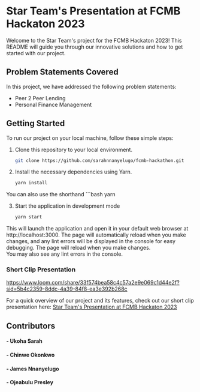# Star Team's Presentation at FCMB Hackaton 2023

Welcome to the Star Team's project for the FCMB Hackaton 2023! This README will guide you through our innovative solutions and how to get started with our project.

## Problem Statements Covered

In this project, we have addressed the following problem statements:

- Peer 2 Peer Lending
- Personal Finance Management

## Getting Started

To run our project on your local machine, follow these simple steps:
1. Clone this repository to your local environment.

   ```bash
   git clone https://github.com/sarahnnanyelugo/fcmb-hackathon.git
2. Install the necessary dependencies using Yarn.
   
    ```bash
    yarn install

You can also use the shorthand
    ```bash
    yarn

3. Start the application in development mode
    ```bash
    yarn start

This will launch the application and open it in your default web browser at http://localhost:3000. The page will automatically reload when you make changes, and any lint errors will be displayed in the console for easy debugging.
The page will reload when you make changes.\
You may also see any lint errors in the console.

### Short Clip Presentation
https://www.loom.com/share/33f574bea58c4c57a2e9e069c1d44e2f?sid=5b4c2359-8ddc-4a39-84f8-ea3e392b268c

For a quick overview of our project and its features, check out our short clip presentation here: [Star Team's Presentation at FCMB Hackaton 2023](https://www.loom.com/share/33f574bea58c4c57a2e9e069c1d44e2f?sid=5b4c2359-8ddc-4a39-84f8-ea3e392b268c)

## Contributors
#### - Ukoha Sarah
#### - Chinwe Okonkwo
#### - James Nnanyelugo
#### - Ojeabulu Presley




